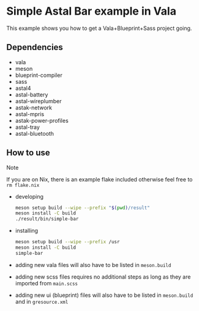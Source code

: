 # Simple Astal Bar example in Vala

This example shows you how to get a Vala+Blueprint+Sass project going.

## Dependencies

- vala
- meson
- blueprint-compiler
- sass
- astal4
- astal-battery
- astal-wireplumber
- astak-network
- astal-mpris
- astak-power-profiles
- astal-tray
- astal-bluetooth

## How to use

> [!NOTE]
> If you are on Nix, there is an example flake included
> otherwise feel free to `rm flake.nix`

- developing

    ```sh
    meson setup build --wipe --prefix "$(pwd)/result"
    meson install -C build
    ./result/bin/simple-bar
    ```

- installing

    ```sh
    meson setup build --wipe --prefix /usr
    meson install -C build
    simple-bar
    ```

- adding new vala files will also have to be listed in `meson.build`
- adding new scss files requires no additional steps as long as they are imported from `main.scss`
- adding new ui (blueprint) files will also have to be listed in `meson.build` and in `gresource.xml`

